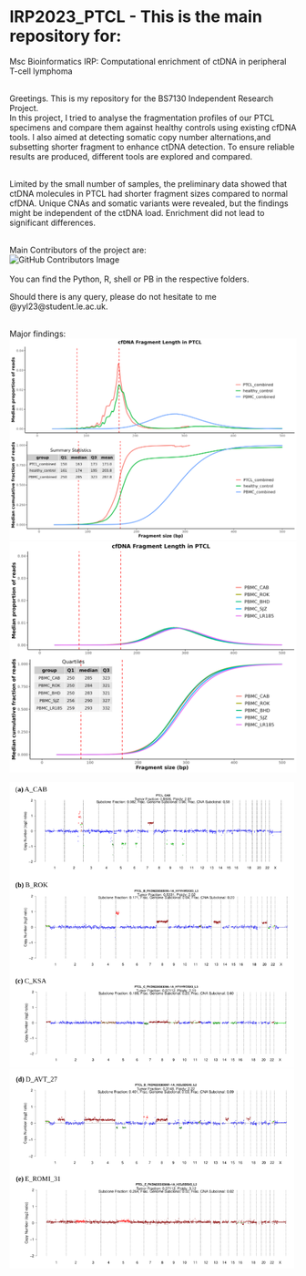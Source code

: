 # IRP2023_PTCL -  This is the main repository for:
Msc Bioinformatics IRP: Computational enrichment of ctDNA in peripheral T-cell lymphoma <br/> <br/>

Greetings. This is my repository for the BS7130 Independent Research Project. <br/>
In this project, I tried to analyse the fragmentation profiles of our PTCL specimens and compare them against healthy controls using existing cfDNA tools.  I also aimed at detecting somatic copy number alternations,and subsetting shorter fragment to enhance ctDNA detection.  To ensure reliable results are produced, different tools are explored and compared. <br/><br/>

Limited by the small number of samples, the preliminary data showed that ctDNA molecules in PTCL had shorter fragment sizes compared to normal cfDNA. Unique CNAs and somatic variants were revealed, but the findings might be independent of the ctDNA load.  Enrichment did not lead to significant differences. <br/><br/>

Main Contributors of the project are:<br/>
  ![GitHub Contributors Image](https://contrib.rocks/image?repo=yyl23le/IRP2023PTCL)
<br/><br/>You can find the Python, R, shell or PB in the respective folders.<br/>
</p>Should there is any query, please do not hesitate to me @yyl23@student.le.ac.uk.

<br/>Major findings:<br/>
![combined](https://github.com/yyl23le/IRP2023PTCL/blob/main/data_for_readme/median_grps_combined.png?raw=true)
![combined](https://github.com/yyl23le/IRP2023PTCL/blob/main/data_for_readme/median_grps_PBMC.png?raw=true)
<p float="left">
  <img vertical-align=bottom src="https://github.com/yyl23le/IRP2023PTCL/blob/main/data_for_readme/CNA_ABC.png" width="500" height="500">
  <img vertical-align=bottom src="https://github.com/yyl23le/IRP2023PTCL/blob/main/data_for_readme/CNA_DE.png" width="500" height="350">
